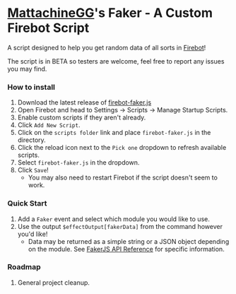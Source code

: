 # [MattachineGG](https://allmylinks.com/mattachinegg)\'s Faker - A Custom Firebot Script
A script designed to help you get random data of all sorts in [Firebot](https://firebot.app/)!

The script is in BETA so testers are welcome, feel free to report any issues you may find.

### How to install
1. Download the latest release of [firebot-faker.js](https://github.com/TheLoneUs/firebot-custom-script-fakerjs/releases/latest/download/firebot-faker.js)
2. Open Firebot and head to Settings -> Scripts -> Manage Startup Scripts.
3. Enable custom scripts if they aren't already.
3. Click `Add New Script`.
4. Click on the `scripts folder` link and place `firebot-faker.js` in the directory.
5. Click the reload icon next to the `Pick one` dropdown to refresh available scripts.
6. Select `firebot-faker.js` in the dropdown.
7. Click `Save`!
    - You may also need to restart Firebot if the script doesn't seem to work.

### Quick Start
1. Add a `Faker` event and select which module you would like to use.
2. Use the output `$effectOutput[fakerData]` from the command however you'd like!
    - Data may be returned as a simple string or a JSON object depending on the module.
      See [FakerJS API Reference](https://fakerjs.dev/api/) for specific information.

### Roadmap
1. General project cleanup.
